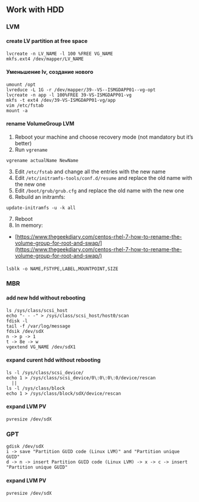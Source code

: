 ## Work with HDD
### LVM
#### create LV partition at free space
```
lvcreate -n LV_NAME -l 100 %FREE VG_NAME
mkfs.ext4 /dev/mapper/LV_NAME
```
#### Уменьшение lv, создание нового
```
umount /opt
lvreduce -L 1G -r /dev/mapper/39--VS--ISMGDAPP01--vg-opt
lvcreate -n app -l 100%FREE 39-VS-ISMGDAPP01-vg
mkfs -t ext4 /dev/39-VS-ISMGDAPP01-vg/app
vim /etc/fstab
mount -a
```
#### rename VolumeGroup LVM
1. Reboot your machine and choose recovery mode (not mandatory but it’s better)
2. Run `vgrename`
```
vgrename actualName NewName
```
3. Edit `/etc/fstab` and change all the entries with the new name
4. Edit `/etc/initramfs-tools/conf.d/resume` and replace the old name with the new one
5. Edit `/boot/grub/grub.cfg` and replace the old name with the new one
6. Rebuild an initramfs:
```
update-initramfs -u -k all
```
7. Reboot
8. In memory:
 * [https://www.thegeekdiary.com/centos-rhel-7-how-to-rename-the-volume-group-for-root-and-swap/](https://www.thegeekdiary.com/centos-rhel-7-how-to-rename-the-volume-group-for-root-and-swap/)
#### 
```
lsblk -o NAME,FSTYPE,LABEL,MOUNTPOINT,SIZE
```
### MBR
#### add new hdd without rebooting
```
ls /sys/class/scsi_host
echo "- - -" > /sys/class/scsi_host/host0/scan
fdisk -l
tail -f /var/log/message
fdsik /dev/sdX
n -> p -> 1
t -> 8e -> w
vgextend VG_NAME /dev/sdX1
```
#### expand curent hdd without rebooting
```
ls -l /sys/class/scsi_device/
echo 1 > /sys/class/scsi_device/0\:0\:0\:0/device/rescan
  ||
ls -l /sys/class/block
echo 1 > /sys/class/block/sdX/device/rescan
```
#### expand LVM PV
```
pvresize /dev/sdX
```
### GPT
```
gdisk /dev/sdX
i -> save "Partition GUID code (Linux LVM)" and "Partition unique GUID"
d -> n -> insert Partition GUID code (Linux LVM) -> x -> c -> insert "Partition unique GUID"
```
#### expand LVM PV
```
pvresize /dev/sdX
```

